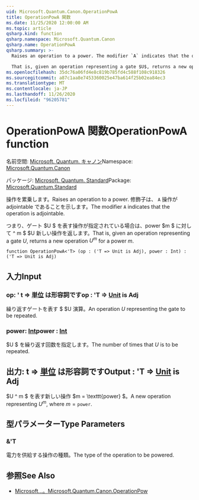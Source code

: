 ```yaml
---
uid: Microsoft.Quantum.Canon.OperationPowA
title: OperationPowA 関数
ms.date: 11/25/2020 12:00:00 AM
ms.topic: article
qsharp.kind: function
qsharp.namespace: Microsoft.Quantum.Canon
qsharp.name: OperationPowA
qsharp.summary: >-
  Raises an operation to a power. The modifier `A` indicates that the operation is adjointable.

  That is, given an operation representing a gate $U$, returns a new operation $U^m$ for a power $m$.
ms.openlocfilehash: 35dc76a06fd4e8c819b785fd4c588f108c918326
ms.sourcegitcommit: a87c1aa8e7453360025e47ba614f25b02ea84ec3
ms.translationtype: MT
ms.contentlocale: ja-JP
ms.lasthandoff: 11/26/2020
ms.locfileid: "96205781"
---
```

# <a name="operationpowa-function"></a><span data-ttu-id="cfe53-102">OperationPowA 関数</span><span class="sxs-lookup"><span data-stu-id="cfe53-102">OperationPowA function</span></span>

<span data-ttu-id="cfe53-103">名前空間: [Microsoft. Quantum. キャノン](xref:Microsoft.Quantum.Canon)</span><span class="sxs-lookup"><span data-stu-id="cfe53-103">Namespace: [Microsoft.Quantum.Canon](xref:Microsoft.Quantum.Canon)</span></span>

<span data-ttu-id="cfe53-104">パッケージ: [Microsoft. Quantum. Standard](https://nuget.org/packages/Microsoft.Quantum.Standard)</span><span class="sxs-lookup"><span data-stu-id="cfe53-104">Package: [Microsoft.Quantum.Standard](https://nuget.org/packages/Microsoft.Quantum.Standard)</span></span>


<span data-ttu-id="cfe53-105">操作を累乗します。</span><span class="sxs-lookup"><span data-stu-id="cfe53-105">Raises an operation to a power.</span></span>
<span data-ttu-id="cfe53-106">修飾子は、 `A` 操作が adjointable であることを示します。</span><span class="sxs-lookup"><span data-stu-id="cfe53-106">The modifier `A` indicates that the operation is adjointable.</span></span>

<span data-ttu-id="cfe53-107">つまり、ゲート $U $ を表す操作が指定されている場合は、power $m $ に対して ^ m $ $U 新しい操作を返します。</span><span class="sxs-lookup"><span data-stu-id="cfe53-107">That is, given an operation representing a gate $U$, returns a new operation $U^m$ for a power $m$.</span></span>

```qsharp
function OperationPowA<'T> (op : ('T => Unit is Adj), power : Int) : ('T => Unit is Adj)
```


## <a name="input"></a><span data-ttu-id="cfe53-108">入力</span><span class="sxs-lookup"><span data-stu-id="cfe53-108">Input</span></span>

### <a name="op--t--unit--is-adj"></a><span data-ttu-id="cfe53-109">op: ' t => [単位](xref:microsoft.quantum.lang-ref.unit)  は形容詞です</span><span class="sxs-lookup"><span data-stu-id="cfe53-109">op : 'T => [Unit](xref:microsoft.quantum.lang-ref.unit)  is Adj</span></span>

<span data-ttu-id="cfe53-110">繰り返すゲートを表す $ $U 演算。</span><span class="sxs-lookup"><span data-stu-id="cfe53-110">An operation $U$ representing the gate to be repeated.</span></span>


### <a name="power--int"></a><span data-ttu-id="cfe53-111">power: [Int](xref:microsoft.quantum.lang-ref.int)</span><span class="sxs-lookup"><span data-stu-id="cfe53-111">power : [Int](xref:microsoft.quantum.lang-ref.int)</span></span>

<span data-ttu-id="cfe53-112">$U $ を繰り返す回数を指定します。</span><span class="sxs-lookup"><span data-stu-id="cfe53-112">The number of times that $U$ is to be repeated.</span></span>



## <a name="output--t--unit--is-adj"></a><span data-ttu-id="cfe53-113">出力: t => [単位](xref:microsoft.quantum.lang-ref.unit)  は形容詞です</span><span class="sxs-lookup"><span data-stu-id="cfe53-113">Output : 'T => [Unit](xref:microsoft.quantum.lang-ref.unit)  is Adj</span></span>

<span data-ttu-id="cfe53-114">$U ^ m $ を表す新しい操作 $m = \texttt{power} $。</span><span class="sxs-lookup"><span data-stu-id="cfe53-114">A new operation representing $U^m$, where $m = \texttt{power}$.</span></span>

## <a name="type-parameters"></a><span data-ttu-id="cfe53-115">型パラメーター</span><span class="sxs-lookup"><span data-stu-id="cfe53-115">Type Parameters</span></span>

### <a name="t"></a><span data-ttu-id="cfe53-116">&</span><span class="sxs-lookup"><span data-stu-id="cfe53-116">'T</span></span>

<span data-ttu-id="cfe53-117">電力を供給する操作の種類。</span><span class="sxs-lookup"><span data-stu-id="cfe53-117">The type of the operation to be powered.</span></span>

## <a name="see-also"></a><span data-ttu-id="cfe53-118">参照</span><span class="sxs-lookup"><span data-stu-id="cfe53-118">See Also</span></span>

- [<span data-ttu-id="cfe53-119">Microsoft...。</span><span class="sxs-lookup"><span data-stu-id="cfe53-119">Microsoft.Quantum.Canon.OperationPow</span></span>](xref:Microsoft.Quantum.Canon.OperationPow)